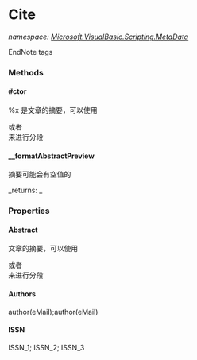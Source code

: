 ﻿
# Cite
_namespace: [Microsoft.VisualBasic.Scripting.MetaData](N-Microsoft.VisualBasic.Scripting.MetaData.md)_

EndNote tags

### Methods

#### #ctor
%x 是文章的摘要，可以使用<p>或者<br/>来进行分段
#### __formatAbstractPreview
摘要可能会有空值的

_returns: _


### Properties

#### Abstract
文章的摘要，可以使用<p>或者<br/>来进行分段
#### Authors
author(eMail);author(eMail)
#### ISSN
ISSN_1; ISSN_2; ISSN_3

